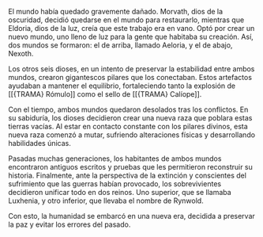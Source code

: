 El mundo había quedado gravemente dañado. Morvath, dios de la oscuridad, decidió quedarse en el mundo para restaurarlo, mientras que Eldoria, dios de la luz, creía que este trabajo era en vano. Optó por crear un nuevo mundo, uno lleno de luz para la gente que habitaba su creación. Así, dos mundos se formaron: el de arriba, llamado Aeloria, y el de abajo, Nexoth.

Los otros seis dioses, en un intento de preservar la estabilidad entre ambos mundos, crearon gigantescos pilares que los conectaban. Estos artefactos ayudaban a mantener el equilibrio, fortaleciendo tanto la explosión de [[{TRAMA} Rómulo]] como el sello de [[{TRAMA} Calíope]].

Con el tiempo, ambos mundos quedaron desolados tras los conflictos. En su sabiduría, los dioses decidieron crear una nueva raza que poblara estas tierras vacías. Al estar en contacto constante con los pilares divinos, esta nueva raza comenzó a mutar, sufriendo alteraciones físicas y desarrollando habilidades únicas.

Pasadas muchas generaciones, los habitantes de ambos mundos encontraron antiguos escritos y pruebas que les permitieron reconstruir su historia. Finalmente, ante la perspectiva de la extinción y conscientes del sufrimiento que las guerras habían provocado, los sobrevivientes decidieron unificar todo en dos reinos. Uno superior, que se llamaba Luxhenia, y otro inferior, que llevaba el nombre de Rynwold.

Con esto, la humanidad se embarcó en una nueva era, decidida a preservar la paz y evitar los errores del pasado. 